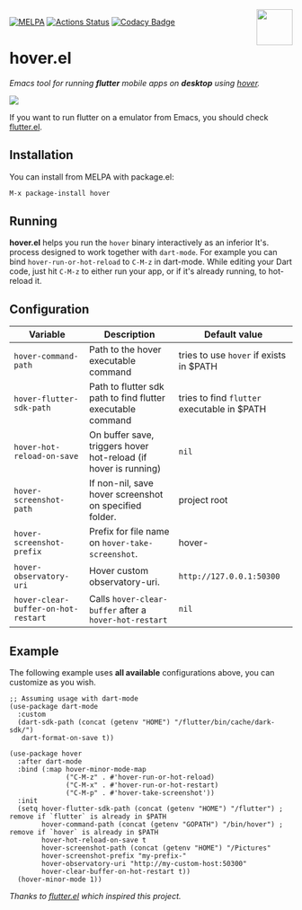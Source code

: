 <img align="right"  src="https://github.com/go-flutter-desktop/hover/blob/master/assets/app/icon.png" width="64"/>

[![MELPA](https://melpa.org/packages/hover-badge.svg)](https://melpa.org/#/hover)
[![Actions Status](https://github.com/ericdallo/hover.el/workflows/Tests%20CI/badge.svg)](https://github.com/ericdallo/hover.el/actions)
[![Codacy Badge](https://api.codacy.com/project/badge/Grade/0286115a90df4301a84890d31c02b55b)](https://www.codacy.com/manual/ericdallo/hover.el?utm_source=github.com&amp;utm_medium=referral&amp;utm_content=ericdallo/hover.el&amp;utm_campaign=Badge_Grade)

# hover.el

_Emacs tool for running **flutter** mobile apps on **desktop** using [hover](https://github.com/go-flutter-desktop/hover)._

<img src="https://github.com/ericdallo/hover.el/blob/screenshots/usage.gif"/>

If you want to run flutter on a emulator from Emacs, you should check [flutter.el](https://github.com/amake/flutter.el).

## Installation

You can install from MELPA with package.el:

```bash
M-x package-install hover
```

## Running
**hover.el** helps you run the `hover` binary interactively as an inferior It's. process designed to work together with `dart-mode`.
For example you can bind `hover-run-or-hot-reload` to `C-M-z` in dart-mode. While editing your Dart code, just hit `C-M-z` to either run your app, or if it's already running, to hot-reload it.

## Configuration

| Variable                            | Description                                                     | Default value                               |
| --------------------------          | --------------------------------------------------------------- | ------------------------------------------- |
| `hover-command-path`                | Path to the hover executable command                            | tries to use `hover` if exists in $PATH     |
| `hover-flutter-sdk-path`            | Path to flutter sdk path to find flutter executable command     | tries to find `flutter` executable in $PATH |
| `hover-hot-reload-on-save`          | On buffer save, triggers hover hot-reload (if hover is running) | `nil`                                       |
| `hover-screenshot-path`             | If non-nil, save hover screenshot on specified folder.          | project root                                |
| `hover-screenshot-prefix`           | Prefix for file name on `hover-take-screenshot`.                | hover-                                      |
| `hover-observatory-uri`             | Hover custom observatory-uri.                                   | `http://127.0.0.1:50300`                    |
| `hover-clear-buffer-on-hot-restart` | Calls `hover-clear-buffer` after a `hover-hot-restart`          | `nil`                                       |

## Example

The following example uses **all available** configurations above, you can customize as you wish.

```elisp
;; Assuming usage with dart-mode
(use-package dart-mode
  :custom
  (dart-sdk-path (concat (getenv "HOME") "/flutter/bin/cache/dark-sdk/")
   dart-format-on-save t))

(use-package hover
  :after dart-mode
  :bind (:map hover-minor-mode-map
              ("C-M-z" . #'hover-run-or-hot-reload)
              ("C-M-x" . #'hover-run-or-hot-restart)
              ("C-M-p" . #'hover-take-screenshot'))
  :init
  (setq hover-flutter-sdk-path (concat (getenv "HOME") "/flutter") ; remove if `flutter` is already in $PATH
        hover-command-path (concat (getenv "GOPATH") "/bin/hover") ; remove if `hover` is already in $PATH
        hover-hot-reload-on-save t
        hover-screenshot-path (concat (getenv "HOME") "/Pictures"
        hover-screenshot-prefix "my-prefix-"
        hover-observatory-uri "http://my-custom-host:50300"
        hover-clear-buffer-on-hot-restart t))
  (hover-minor-mode 1))
```

_Thanks to [flutter.el](https://github.com/amake/flutter.el) which inspired this project._
